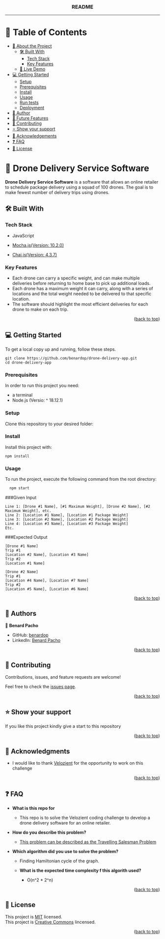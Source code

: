 <a name="readme-top"></a>
<div align="center">
  <h3><b>README</b></h3>
  <hr/>
</div>

<!-- TABLE OF CONTENTS -->

# 📗 Table of Contents

- [📖 About the Project](#about-project)
  - [🛠 Built With](#built-with)
    - [Tech Stack](#tech-stack)
    - [Key Features](#key-features)
  - [🚀 Live Demo](#live-demo)
- [💻 Getting Started](#getting-started)
  - [Setup](#setup)
  - [Prerequisites](#prerequisites)
  - [Install](#install)
  - [Usage](#usage)
  - [Run tests](#run-tests)
  - [Deployment](#triangular_flag_on_post-deployment)
- [👥 Author](#author)
- [🔭 Future Features](#future-features)
- [🤝 Contributing](#contributing)
- [⭐️ Show your support](#support)
- [🙏 Acknowledgements](#acknowledgements)
- [❓ FAQ](#faq)
- [📝 License](#license)

<!-- PROJECT DESCRIPTION -->

# 📖 Drone Delivery Service Software<a name="about-project"></a>

**Drone Delivery Service Software** is a software that allows an online retailer to schedule package delivery using a squad of 100 drones. The goal is to make fewest number of delivery trips using drones.

## 🛠 Built With <a name="built-with"></a>

### Tech Stack <a name="tech-stack"></a>

  <ul>
    <li>JavaScript</li>
  </ul>
  <ul>
    <li><a href="https://mochajs.org//">Mocha.js(Version: 10.2.0)</a></li>
  </ul>
  <ul>
    <li><a href="https://chaijs.org//">Chai.js(Version: 4.3.7)<a></li>
  </ul>




<!-- Features -->

### Key Features <a name="key-features"></a>

- Each drone can carry a specific weight, and can make multiple deliveries before returning
 to home base to pick up additional loads.
- Each drone has a maximum weight it can carry, along with a series of locations and the total weight needed to be delivered to that specific location.
- The software should highlight the most efficient deliveries for each drone to make on each trip.

<p align="right">(<a href="#readme-top">back to top</a>)</p>

<!-- GETTING STARTED -->

## 💻 Getting Started <a name="getting-started"></a>

To get a local copy up and running, follow these steps.
````
git clone https://github.com/benardop/drone-delivery-app.git
cd drone-delivery-app

````
### Prerequisites

In order to run this project you need:

- a terminal
- Node.js (Versio: ^ 18.12.1)

### Setup

Clone this repository to your desired folder:

<!--
Example commands:

```sh
  cd my-folder
  git clone https://github.com/benardop/drone-delivery-app.git
```
--->

### Install

Install this project with:

````
npm install
````

### Usage

To run the project, execute the following command from the root directory:

```sh
  npm start
```

###Given Input
```
Line 1: [Drone #1 Name], [#1 Maximum Weight], [Drone #2 Name], [#2 Maximum Weight], etc.
Line 2: [Location #1 Name], [Location #1 Package Weight]
Line 3: [Location #2 Name], [Location #2 Package Weight]
Line 4: [Location #3 Name], [Location #3 Package Weight]
Etc.
```
###Expected Output
```
[Drone #1 Name]
Trip #1
[Location #2 Name], [Location #3 Name]
Trip #2
[Location #1 Name]

[Drone #2 Name]
Trip #1
[Location #4 Name], [Location #7 Name]
Trip #2
[Location #5 Name], [Location #6 Name]
```
<p align="right">(<a href="#readme-top">back to top</a>)</p>

<!-- AUTHORS -->

## 👥 Authors <a name="author"></a>

👤 **Benard Pacho**

- GitHub: [benardop](https://github.com/benardop)
- LinkedIn: [Benard Pacho](https://www.linkedin.com/in/benardpacho/)

<p align="right">(<a href="#readme-top">back to top</a>)</p>

<!-- CONTRIBUTING -->

## 🤝 Contributing <a name="contributing"></a>

Contributions, issues, and feature requests are welcome!

Feel free to check the [issues page](../../issues/).

<p align="right">(<a href="#readme-top">back to top</a>)</p>

<!-- SUPPORT -->

## ⭐️ Show your support <a name="support"></a>

If you like this project kindly give a start to this repository

<p align="right">(<a href="#readme-top">back to top</a>)</p>

<!-- ACKNOWLEDGEMENTS -->

## 🙏 Acknowledgments <a name="acknowledgements"></a>

- I would like to thank [Velozient](https://www.velozient.com/)
  for the opportunity to work on this challenge

<p align="right">(<a href="#readme-top">back to top</a>)</p>

<!-- FAQ (optional) -->

## ❓ FAQ <a name="faq"></a>

- **What is this repo for**

  - This repo is to solve the Velozient coding challenge to develop a drone delivery
   software for an online retailer.

- **How do you describe this problem?**
   - <a href="https://en.wikipedia.org/wiki/Travelling_salesman_problem">
     This problem can be described as the Travelling Salesman Problem
   </a>
- **Which algorithm did you use to solve the problem?**   
    - Finding Hamiltonian cycle of the graph.

  - **What is the expected time complexity f this algorith used?**
    - O(n^2 * 2^n)

<p align="right">(<a href="#readme-top">back to top</a>)</p>

<!-- LICENSE -->

## 📝 License <a name="license"></a>

This project is [MIT](./MIT.md) licensed.  
This project is [Creative Commons](https://creativecommons.org/licenses/by-nc/4.0/) lincensed.

<p align="right">(<a href="#readme-top">back to top</a>)</p>